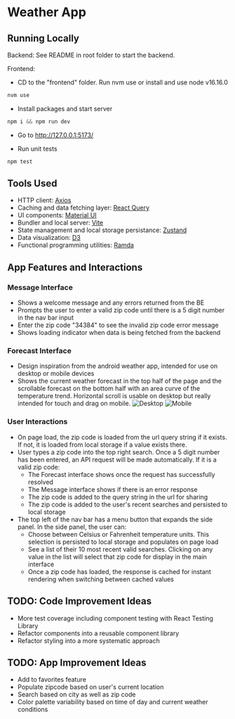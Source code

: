 # Weather App

## Running Locally

Backend: See README in root folder to start the backend.

Frontend:

- CD to the "frontend" folder. Run nvm use or install and use node v16.16.0

```js
nvm use
```

- Install packages and start server

```js
npm i && npm run dev
```

- Go to http://127.0.0.1:5173/

- Run unit tests

```js
npm test
```

## Tools Used

- HTTP client: [Axios](https://axios-http.com/)
- Caching and data fetching layer: [React Query](https://tanstack.com/query/v4)
- UI components: [Material UI](https://mui.com/material-ui/getting-started/overview/)
- Bundler and local server: [Vite](https://vitejs.dev/)
- State management and local storage persistance: [Zustand](https://docs.pmnd.rs/zustand/getting-started/introduction)
- Data visualization: [D3](https://d3js.org/)
- Functional programming utilities: [Ramda](https://ramdajs.com/)

## App Features and Interactions

### Message Interface

- Shows a welcome message and any errors returned from the BE
- Prompts the user to enter a valid zip code until there is a 5 digit number in the nav bar input
- Enter the zip code "34384" to see the invalid zip code error message
- Shows loading indicator when data is being fetched from the backend

### Forecast Interface

- Design inspiration from the android weather app, intended for use on desktop or mobile devices
- Shows the current weather forecast in the top half of the page and the scrollable forecast on the bottom half with an area curve of the temperature trend. Horizontal scroll is usable on desktop but really intended for touch and drag on mobile.
  ![Desktop](https://lh3.googleusercontent.com/pw/AIL4fc9fT23IuuTgZ8d_lcp5oTknpL7OtXdQR88_waywcjc4jwD54mTMUhO4K-hvMJ94PYP-gpQaRFop13ibFu2i1dIqsyB2x805CCT-0wWtuSHpm3tzByWx0Tqw8nVuYHykcKNCRNfmP2zAUeE5HEip0nntYg=w3448-h1924-s-no?authuser=0)
  ![Mobile](https://shorturl.at/puG06)

### User Interactions

- On page load, the zip code is loaded from the url query string if it exists. If not, it is loaded from local storage if a value exists there.
- User types a zip code into the top right search. Once a 5 digit number has been entered, an API request will be made automatically. If it is a valid zip code:
  - The Forecast interface shows once the request has successfully resolved
  - The Message interface shows if there is an error response
  - The zip code is added to the query string in the url for sharing
  - The zip code is added to the user's recent searches and persisted to local storage
- The top left of the nav bar has a menu button that expands the side panel. In the side panel, the user can:
  - Choose between Celsius or Fahrenheit temperature units. This selection is persisted to local storage and populates on page load
  - See a list of their 10 most recent valid searches. Clicking on any value in the list will select that zip code for display in the main interface
  - Once a zip code has loaded, the response is cached for instant rendering when switching between cached values

## TODO: Code Improvement Ideas

- More test coverage including component testing with React Testing Library
- Refactor components into a reusable component library
- Refactor styling into a more systematic approach

## TODO: App Improvement Ideas

- Add to favorites feature
- Populate zipcode based on user's current location
- Search based on city as well as zip code
- Color palette variability based on time of day and current weather conditions
